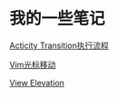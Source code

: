 # 我的一些笔记
[Acticity Transition执行流程](https://github.com/KobeGong/notes/blob/master/Activity%20Transition%E6%89%A7%E8%A1%8C%E6%B5%81%E7%A8%8B.md)

[Vim光标移动](https://github.com/KobeGong/notes/blob/master/Vim%20%E5%85%89%E6%A0%87%E7%A7%BB%E5%8A%A8.md)

[View Elevation](https://github.com/KobeGong/notes/blob/master/View%20Elevation)
